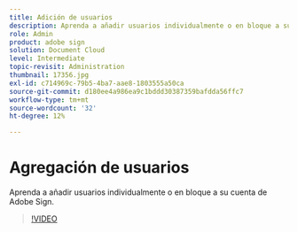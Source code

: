 ```yaml
---
title: Adición de usuarios
description: Aprenda a añadir usuarios individualmente o en bloque a su cuenta de Adobe Sign
role: Admin
product: adobe sign
solution: Document Cloud
level: Intermediate
topic-revisit: Administration
thumbnail: 17356.jpg
exl-id: c714969c-79b5-4ba7-aae8-1803555a50ca
source-git-commit: d180ee4a986ea9c1bddd30387359bafdda56ffc7
workflow-type: tm+mt
source-wordcount: '32'
ht-degree: 12%

---
```


# Agregación de usuarios

Aprenda a añadir usuarios individualmente o en bloque a su cuenta de Adobe Sign.

>[!VIDEO](https://video.tv.adobe.com/v/17356?hidetitle=true)
